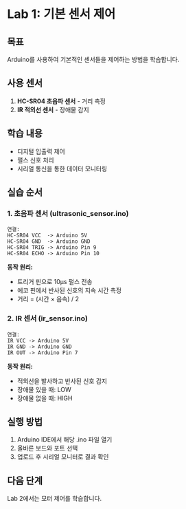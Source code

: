 # Lab 1: 기본 센서 제어

## 목표
Arduino를 사용하여 기본적인 센서들을 제어하는 방법을 학습합니다.

## 사용 센서
1. **HC-SR04 초음파 센서** - 거리 측정
2. **IR 적외선 센서** - 장애물 감지

## 학습 내용
- 디지털 입출력 제어
- 펄스 신호 처리
- 시리얼 통신을 통한 데이터 모니터링

## 실습 순서

### 1. 초음파 센서 (ultrasonic_sensor.ino)
```
연결:
HC-SR04 VCC  -> Arduino 5V
HC-SR04 GND  -> Arduino GND
HC-SR04 TRIG -> Arduino Pin 9
HC-SR04 ECHO -> Arduino Pin 10
```

**동작 원리:**
- 트리거 핀으로 10μs 펄스 전송
- 에코 핀에서 반사된 신호의 지속 시간 측정
- 거리 = (시간 × 음속) / 2

### 2. IR 센서 (ir_sensor.ino)
```
연결:
IR VCC -> Arduino 5V
IR GND -> Arduino GND
IR OUT -> Arduino Pin 7
```

**동작 원리:**
- 적외선을 발사하고 반사된 신호 감지
- 장애물 있을 때: LOW
- 장애물 없을 때: HIGH

## 실행 방법
1. Arduino IDE에서 해당 .ino 파일 열기
2. 올바른 보드와 포트 선택
3. 업로드 후 시리얼 모니터로 결과 확인

## 다음 단계
Lab 2에서는 모터 제어를 학습합니다.
